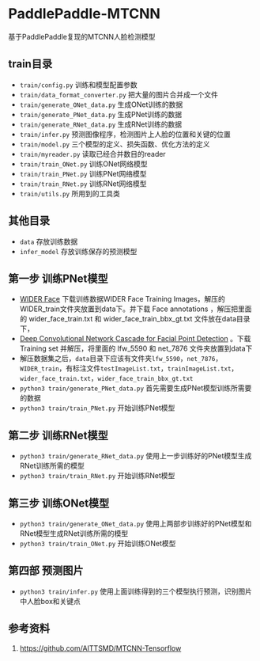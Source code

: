 # PaddlePaddle-MTCNN
基于PaddlePaddle复现的MTCNN人脸检测模型


## train目录
 - `train/config.py` 训练和模型配置参数
 - `train/data_format_converter.py` 把大量的图片合并成一个文件
 - `train/generate_ONet_data.py` 生成ONet训练的数据
 - `train/generate_PNet_data.py` 生成PNet训练的数据
 - `train/generate_RNet_data.py` 生成RNet训练的数据
 - `train/infer.py` 预测图像程序，检测图片上人脸的位置和关键的位置
 - `train/model.py` 三个模型的定义、损失函数、优化方法的定义
 - `train/myreader.py` 读取已经合并数目的reader
 - `train/train_ONet.py` 训练ONet网络模型
 - `train/train_PNet.py` 训练PNet网络模型
 - `train/train_RNet.py` 训练RNet网络模型
 - `train/utils.py` 所用到的工具类
 
 
## 其他目录
 - `data` 存放训练数据
 - `infer_model` 存放训练保存的预测模型
 
## 第一步 训练PNet模型
 - [WIDER Face](http://mmlab.ie.cuhk.edu.hk/projects/WIDERFace/) 下载训练数据WIDER Face Training Images，解压的WIDER_train文件夹放置到data下。并下载 Face annotations ，解压把里面的 wider_face_train.txt 和 wider_face_train_bbx_gt.txt 文件放在data目录下，
 - [Deep Convolutional Network Cascade for Facial Point Detection](http://mmlab.ie.cuhk.edu.hk/archive/CNN_FacePoint.htm) 。下载 Training set 并解压，将里面的 lfw_5590 和 net_7876 文件夹放置到data下
 - 解压数据集之后，`data`目录下应该有文件夹`lfw_5590`，`net_7876`，`WIDER_train`，有标注文件`testImageList.txt`，`trainImageList.txt`，`wider_face_train.txt`，`wider_face_train_bbx_gt.txt`
 - `python3 train/generate_PNet_data.py` 首先需要生成PNet模型训练所需要的数据
 - `python3 train/train_PNet.py` 开始训练PNet模型

## 第二步 训练RNet模型
 - `python3 train/generate_RNet_data.py` 使用上一步训练好的PNet模型生成RNet训练所需的模型
 - `python3 train/train_RNet.py` 开始训练RNet模型


## 第三步 训练ONet模型
 - `python3 train/generate_ONet_data.py` 使用上两部步训练好的PNet模型和RNet模型生成RNet训练所需的模型
 - `python3 train/train_ONet.py` 开始训练ONet模型


## 第四部 预测图片
 - `python3 train/infer.py` 使用上面训练得到的三个模型执行预测，识别图片中人脸box和关键点


## 参考资料
1. https://github.com/AITTSMD/MTCNN-Tensorflow





